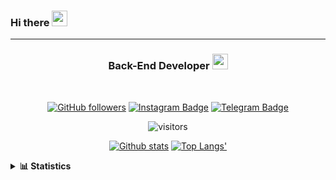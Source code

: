 ### Hi there <img height="25" width="25"  src="https://camo.githubusercontent.com/35d3d11359a49bf12aebb834cc13fd81b95eff4e/68747470733a2f2f6d656469612e67697068792e636f6d2f6d656469612f6876524a434c467a6361737252346961377a2f67697068792e676966">

<hr>

<div align="center">
  
### Back-End Developer <img height="25" src="https://camo.githubusercontent.com/40dff491d4e8123af55298ef908faedb66c463e5/68747470733a2f2f6d656469612e67697068792e636f6d2f6d656469612f57556c706c634d704f43456d5447427442572f67697068792e676966">
 
</div>

<br>

<div align="center">

[![GitHub followers](https://img.shields.io/github/followers/hanifazzuhdi?label=Follow&style=social)](https://github.com/hanifazzuhdi/?tab=follow) 
[![Instagram Badge](https://img.shields.io/badge/-hanifazzuhdi-blue?style=social&logo=Instagram&link=https://www.instagram.com/hnfhanif52/)](https://www.instagram.com/hnfhanif52/)
[![Telegram Badge](https://img.shields.io/badge/-hanifazzuhdi-blue?style=social&logo=telegram&link=https://www.t.me/hanif0198/)](https://www.t.me/hanif0198/) 

![visitors](https://visitor-badge.glitch.me/badge?page_id=hanifazzuhdi.hanifazzuhdi)

[![Github stats](https://github-readme-stats.vercel.app/api?username=hanifazzuhdi&count_private=true&title_color=333&text_color=777&show_icons=true&icon_color=333&line_height=20px)](https://github.com/hanifazzuhdi)
[![Top Langs'](https://github-readme-stats.vercel.app/api/top-langs/?username=hanifazzuhdi&layout=compact)](https://github.com/hanifazzuhdi) 

 </div>
 
<details>
  <summary><b> 📊 Statistics </b></summary>
  
  <br/>
  
  <!--START_SECTION:waka-->
![Lines of code](https://img.shields.io/badge/From%20Hello%20World%20I%27ve%20Written-6.9%20million%20lines%20of%20code-blue)

**🐱 My Github Data** 

> 🏆 460 Contributions in the Year 2021
 > 
> 📦 254.5 kB Used in Github's Storage 
 > 
> 🚫 Not Opted to Hire
 > 
> 📜 22 Public Repositories 
 > 
> 🔑 16 Private Repositories  
 > 
**I'm an Early 🐤** 

```text
🌞 Morning    273 commits    ██████████░░░░░░░░░░░░░░░   41.94% 
🌆 Daytime    228 commits    ████████░░░░░░░░░░░░░░░░░   35.02% 
🌃 Evening    119 commits    ████░░░░░░░░░░░░░░░░░░░░░   18.28% 
🌙 Night      31 commits     █░░░░░░░░░░░░░░░░░░░░░░░░   4.76%

```
📅 **I'm Most Productive on Tuesday** 

```text
Monday       88 commits     ███░░░░░░░░░░░░░░░░░░░░░░   13.52% 
Tuesday      126 commits    ████░░░░░░░░░░░░░░░░░░░░░   19.35% 
Wednesday    102 commits    ████░░░░░░░░░░░░░░░░░░░░░   15.67% 
Thursday     112 commits    ████░░░░░░░░░░░░░░░░░░░░░   17.2% 
Friday       78 commits     ███░░░░░░░░░░░░░░░░░░░░░░   11.98% 
Saturday     84 commits     ███░░░░░░░░░░░░░░░░░░░░░░   12.9% 
Sunday       61 commits     ██░░░░░░░░░░░░░░░░░░░░░░░   9.37%

```


📊 **This Week I Spent My Time On** 

```text
⌚︎ Time Zone: Asia/Jakarta

💬 Programming Languages: 
Blade Template           14 hrs 55 mins      ████████████░░░░░░░░░░░░░   51.36% 
PHP                      13 hrs 27 mins      ███████████░░░░░░░░░░░░░░   46.3% 
SCSS                     30 mins             ░░░░░░░░░░░░░░░░░░░░░░░░░   1.75% 
Other                    8 mins              ░░░░░░░░░░░░░░░░░░░░░░░░░   0.48% 
JavaScript               0 secs              ░░░░░░░░░░░░░░░░░░░░░░░░░   0.05%

🔥 Editors: 
VS Code                  29 hrs 2 mins       █████████████████████████   100.0%

💻 Operating System: 
Mac                      29 hrs 2 mins       █████████████████████████   100.0%

```


 Last Updated on 02/08/2021
<!--END_SECTION:waka-->
</details>
